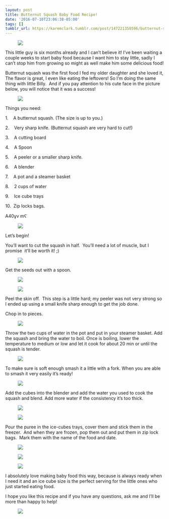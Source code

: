 ```yaml
---
layout: post
title: Butternut Squash Baby Food Recipe!
date: '2016-07-10T23:06:38-05:00'
tags: []
tumblr_url: https://karemclark.tumblr.com/post/147221350596/butternut-squash-baby-food-recipe
---
```

<figure class="tmblr-full" data-orig-height="1816" data-orig-width="2515"><img src="https://64.media.tumblr.com/5d30a1233f10475ea322764bf65ce8e7/tumblr_inline_oa4pupINpd1t4qra9_540.jpg" data-orig-height="1816" data-orig-width="2515"></figure>

This little guy is six months already and I can’t believe it! I’ve been waiting a couple weeks to start baby food because I want him to stay little, sadly I can’t stop him from growing so might as well make him some delicious food!

Butternut squash was the first food I fed my older daughter and she loved it, The flavor is great, I even like eating the leftovers! So I’m doing the same thing with little Billy. &nbsp;And if you pay attention to his cute face in the picture below, you will notice that it was a success!

<figure class="tmblr-full" data-orig-height="2212" data-orig-width="3318"><img src="https://64.media.tumblr.com/bc2d787964bb027f000c3c17d1aafe3e/tumblr_inline_oa4pvjsBCE1t4qra9_540.jpg" data-orig-height="2212" data-orig-width="3318"></figure>

Things you need:

1.&nbsp;&nbsp;&nbsp; A butternut squash. (The size is up to you.)

2.&nbsp;&nbsp;&nbsp; Very sharp knife. (Butternut squash are very hard to cut!)

3.&nbsp;&nbsp;&nbsp; A cutting board

4.&nbsp;&nbsp;&nbsp; A Spoon

5.&nbsp;&nbsp;&nbsp; A peeler or a smaller sharp knife.

6.&nbsp;&nbsp;&nbsp; A blender

7.&nbsp;&nbsp;&nbsp; A pot and a steamer basket

8.&nbsp;&nbsp;&nbsp; 2 cups of water

9.&nbsp;&nbsp;&nbsp; Ice cube trays

10.&nbsp; Zip locks bags.

A40ұv mϚ

<figure class="tmblr-full" data-orig-height="2212" data-orig-width="3318"><img src="https://64.media.tumblr.com/74e13ca8bd0ea27fc2f7a6f8a487cb0d/tumblr_inline_oa4pulvrQK1t4qra9_540.jpg" data-orig-height="2212" data-orig-width="3318"></figure>

Let’s begin!

You’ll want to cut the squash in half. &nbsp;You’ll need a lot of muscle, but I promise &nbsp;it’ll be worth it! ;)

<figure class="tmblr-full" data-orig-height="1880" data-orig-width="2820"><img src="https://64.media.tumblr.com/5e76832f501d45ab8c3c6ff890c9558f/tumblr_inline_oa4pufJAIp1t4qra9_540.jpg" data-orig-height="1880" data-orig-width="2820"></figure>

Get the seeds out with a spoon.

<figure class="tmblr-full" data-orig-height="2212" data-orig-width="3318"><img src="https://64.media.tumblr.com/a115475295d53d7c368c7fc590a94fd5/tumblr_inline_oa4pu8tdI61t4qra9_540.jpg" data-orig-height="2212" data-orig-width="3318"></figure><figure class="tmblr-full" data-orig-height="2212" data-orig-width="3318"><img src="https://64.media.tumblr.com/9c638851b610b99f40239fe28b8de10c/tumblr_inline_oa4pu2NoZH1t4qra9_540.jpg" data-orig-height="2212" data-orig-width="3318"></figure>

Peel the skin off. &nbsp;This step is a little hard; my peeler was not very strong so I ended up using a small knife sharp enough to get the job done.

Chop in to pieces.

<figure class="tmblr-full" data-orig-height="2212" data-orig-width="3318"><img src="https://64.media.tumblr.com/be69c7d67166ac3e00ac4e8910248653/tumblr_inline_oa4ptv84by1t4qra9_540.jpg" data-orig-height="2212" data-orig-width="3318"></figure>

Throw the two cups of water in the pot and put in your steamer basket. Add the squash and bring the water to boil. Once is boiling, lower the temperature to medium or low and let it cook for about 20 min or until the squash is tender.

<figure class="tmblr-full" data-orig-height="2212" data-orig-width="3318"><img src="https://64.media.tumblr.com/f8a70ff5fb1860c1555cc32016d37ecb/tumblr_inline_oa4ptpsVom1t4qra9_540.jpg" data-orig-height="2212" data-orig-width="3318"></figure>

To make sure is soft enough smash it a little with a fork. When you are able to smash it very easily it’s ready!

<figure class="tmblr-full" data-orig-height="2212" data-orig-width="2702"><img src="https://64.media.tumblr.com/0e6c412c1a845284a18ce06a059298a0/tumblr_inline_oa4ptjvdce1t4qra9_540.jpg" data-orig-height="2212" data-orig-width="2702"></figure>

Add the cubes into the blender and add the water you used to cook the squash and blend. Add more water if the consistency it’s too thick.

<figure class="tmblr-full" data-orig-height="2212" data-orig-width="3318"><img src="https://64.media.tumblr.com/b82c5b919ca2771ef51b816802c21f59/tumblr_inline_oa4pteqEtE1t4qra9_540.jpg" data-orig-height="2212" data-orig-width="3318"></figure><figure class="tmblr-full" data-orig-height="2212" data-orig-width="3318"><img src="https://64.media.tumblr.com/63abe548d73970b2277bc93ec5383601/tumblr_inline_oa4ptaSgoB1t4qra9_540.jpg" data-orig-height="2212" data-orig-width="3318"></figure>

Pour the puree in the ice-cubes trays, cover them and stick them in the freezer. &nbsp;And when they are frozen, pop them out and put them in zip lock bags. &nbsp;Mark them with the name of the food and date.

<figure class="tmblr-full" data-orig-height="2212" data-orig-width="3318"><img src="https://64.media.tumblr.com/134d07da9eadaa682ab71192853421f1/tumblr_inline_oa4pt4SSBy1t4qra9_540.jpg" data-orig-height="2212" data-orig-width="3318"></figure><figure class="tmblr-full" data-orig-height="2212" data-orig-width="3318"><img src="https://64.media.tumblr.com/5e55896059accf81f67d70be2b5bab50/tumblr_inline_oa4ps9njOp1t4qra9_540.jpg" data-orig-height="2212" data-orig-width="3318"></figure><figure class="tmblr-full" data-orig-height="2212" data-orig-width="3318"><img src="https://64.media.tumblr.com/65e4821cdd606453f02b5fc44bbd5792/tumblr_inline_oa4pr3QeYA1t4qra9_540.jpg" data-orig-height="2212" data-orig-width="3318"></figure>

I absolutely love making baby food this way, because is always ready when I need it and an ice cube size is the perfect serving for the little ones who just started eating food.

I hope you like this recipe and if you have any questions, ask me and I’ll be more than happy to help!

<figure class="tmblr-full" data-orig-height="2212" data-orig-width="3318"><img src="https://64.media.tumblr.com/326d883da5878a1644cb92de2b14895d/tumblr_inline_oa4pqylgke1t4qra9_540.jpg" data-orig-height="2212" data-orig-width="3318"></figure>
